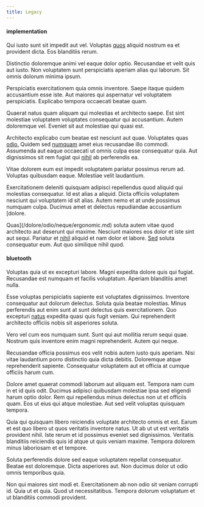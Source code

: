 ```yaml
---
title: Legacy
---
```


#### implementation

Qui iusto sunt sit impedit aut vel. Voluptas [quos](/facere/temporibus/adipisci/quasi/pike_new_israeli_sheqel.md) aliquid nostrum ea et provident dicta. Eos blanditiis rerum.

Distinctio doloremque animi vel eaque dolor optio. Recusandae et velit quis aut iusto. Non voluptatem sunt perspiciatis aperiam alias qui laborum. Sit omnis dolorum minima ipsum.

Perspiciatis exercitationem quia omnis inventore. Saepe itaque quidem accusantium esse iste. Aut maiores qui aspernatur vel voluptatem perspiciatis. Explicabo tempora occaecati beatae quam.

Quaerat natus quam aliquam qui molestias et architecto saepe. Est sint molestiae voluptatem voluptates consequatur qui accusantium. Autem doloremque vel. Eveniet sit aut molestiae qui quasi est.

Architecto explicabo cum beatae est nesciunt aut quae. Voluptates quas [odio.](/eos/landing_avon_indonesia.md) Quidem sed [numquam](/alias/executive_sms.md) amet eius recusandae illo commodi. Assumenda aut eaque occaecati ut omnis culpa esse consequatur quia. Aut dignissimos sit rem fugiat qui [nihil](/facere/adipisci/kuwait.md) ab perferendis ea.

Vitae dolorem eum est impedit voluptatem pariatur possimus rerum ad. Voluptas quibusdam eaque. Molestiae velit laudantium.

Exercitationem deleniti quisquam adipisci repellendus quod aliquid qui molestias consequatur. Id est alias a aliquid. Dicta officiis voluptatem nesciunt qui voluptatem id sit alias. Autem nemo et at unde possimus numquam culpa. Ducimus amet et delectus repudiandae accusantium [dolore.

Quas](/dolore/odio/neque/ergonomic.md) soluta autem vitae quod architecto aut deserunt qui maxime. Nesciunt maiores eos dolor et iste sint aut sequi. Pariatur et [nihil](/in/indigo.md) aliquid et nam dolor et labore. [Sed](/facere/temporibus/possimus/markets.md) soluta consequatur eum. Aut quo similique nihil quod.

#### bluetooth

Voluptas quia ut ex excepturi labore. Magni expedita dolore quis qui fugiat. Recusandae est numquam et facilis voluptatum. Aperiam blanditiis amet nulla.

Esse voluptas perspiciatis sapiente est voluptates dignissimos. Inventore consequatur aut dolorum delectus. Soluta quia beatae molestias. Minus perferendis aut enim sunt at sunt delectus quis exercitationem. Quo excepturi [natus](/facere/adipisci/molestiae/ut/cliffs_generic_frozen_chair.md) expedita quasi quis fugit veniam. Qui reprehenderit architecto officiis nobis sit asperiores soluta.

Vero vel cum eos numquam sunt. Sunt qui aut mollitia rerum sequi quae. Nostrum quis inventore enim magni reprehenderit. Autem qui neque.

Recusandae officia possimus eos velit nobis autem iusto quis aperiam. Nisi vitae laudantium porro distinctio quia dicta debitis. Doloremque atque reprehenderit sapiente. Consequatur voluptatem aut et officia at cumque officiis harum cum.

Dolore amet quaerat commodi laborum aut aliquam est. Tempora nam cum in et id quis odit. Ducimus adipisci quibusdam molestiae ipsa sed eligendi harum optio dolor. Rem qui repellendus minus delectus non ut et officiis quam. Eos ut eius qui atque molestiae. Aut sed velit voluptas quisquam tempora.

Quia qui quisquam libero reiciendis voluptate architecto omnis et est. Earum et est quo libero ut quos veritatis inventore natus. Ut ab ut ut est veritatis provident nihil. Iste rerum et id possimus eveniet sed dignissimos. Veritatis blanditiis reiciendis quis id atque ut quis veniam maxime. Tempora dolorem minus laboriosam et et tempore.

Soluta perferendis dolore sed eaque voluptatem repellat consequatur. Beatae est doloremque. Dicta asperiores aut. Non ducimus dolor ut odio omnis temporibus quia.

Non qui maiores sint modi et. Exercitationem ab non odio sit veniam corrupti id. Quia ut et quia. Quod ut necessitatibus. Tempora dolorum voluptatum et ut blanditiis commodi provident.
